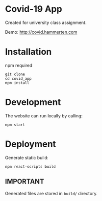 # Covid-19 App

Created for university class assignment.

Demo: http://covid.hammerten.com

# Installation

npm required

```
git clone
cd covid_app
npm install
```

# Development

The website can run locally by calling:

```
npm start
```

# Deployment

Generate static build:

```
npm react-scripts build
```

## IMPORTANT

Generated files are stored in `build/` directory.

